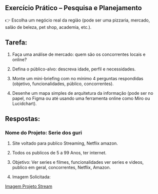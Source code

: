 ## Exercício Prático – Pesquisa e Planejamento
👉 Escolha um negócio real da região (pode ser uma pizzaria, mercado, salão de beleza, pet shop, academia, etc.).

## Tarefa:
1) Faça uma análise de mercado: quem são os concorrentes locais e online?

2) Defina o público-alvo: descreva idade, perfil e necessidades.

3) Monte um mini-briefing com no mínimo 4 perguntas respondidas (objetivo, funcionalidades, público, concorrentes).

4) Desenhe um mapa simples de arquitetura da informação (pode ser no papel, no Figma ou até usando uma ferramenta online como Miro ou Lucidchart).


## Respostas:
### Nome do Projeto: Serie dos guri

1) Site voltado para publico Streaming, Netflix amazon.

2) Todos os publicos de 5 a 99 Anos, ter internet.

3) Objetivo: Ver series e filmes, funcionalidades ver series e videos, publico em geral, concorrentes, Netflix, Amazon.

4) Imagem Solicitada:

[Imagem Projeto Stream](https://github.com/SidneiAJr/Senac_programador_Web/blob/main/Introdu%C3%A7%C3%A3o/Aula01/3.pngng)
